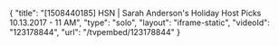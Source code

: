 {
    "title": "[1508440185] HSN | Sarah Anderson's Holiday Host Picks 10.13.2017 - 11 AM",
    "type": "solo",
    "layout": "iframe-static",
    "videoId": "123178844",
    "url": "\/tvpembed\/123178844"
}